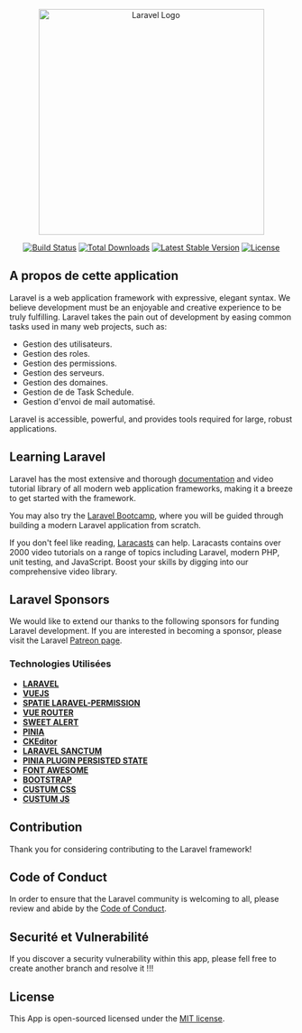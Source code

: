 <p align="center"><a href="https://laravel.com" target="_blank"><img src="https://raw.githubusercontent.com/laravel/art/master/logo-lockup/5%20SVG/2%20CMYK/1%20Full%20Color/laravel-logolockup-cmyk-red.svg" width="400" alt="Laravel Logo"></a></p>

<p align="center">
<a href="https://github.com/laravel/framework/actions"><img src="https://github.com/laravel/framework/workflows/tests/badge.svg" alt="Build Status"></a>
<a href="https://packagist.org/packages/laravel/framework"><img src="https://img.shields.io/packagist/dt/laravel/framework" alt="Total Downloads"></a>
<a href="https://packagist.org/packages/laravel/framework"><img src="https://img.shields.io/packagist/v/laravel/framework" alt="Latest Stable Version"></a>
<a href="https://packagist.org/packages/laravel/framework"><img src="https://img.shields.io/packagist/l/laravel/framework" alt="License"></a>
</p>

## A propos de cette application

Laravel is a web application framework with expressive, elegant syntax. We believe development must be an enjoyable and creative experience to be truly fulfilling. Laravel takes the pain out of development by easing common tasks used in many web projects, such as:

- Gestion des utilisateurs.
- Gestion des roles.
- Gestion des permissions.
- Gestion des serveurs.
- Gestion des domaines.
- Gestion de de Task Schedule.
- Gestion d'envoi de mail automatisé.

Laravel is accessible, powerful, and provides tools required for large, robust applications.

## Learning Laravel

Laravel has the most extensive and thorough [documentation](https://laravel.com/docs) and video tutorial library of all modern web application frameworks, making it a breeze to get started with the framework.

You may also try the [Laravel Bootcamp](https://bootcamp.laravel.com), where you will be guided through building a modern Laravel application from scratch.

If you don't feel like reading, [Laracasts](https://laracasts.com) can help. Laracasts contains over 2000 video tutorials on a range of topics including Laravel, modern PHP, unit testing, and JavaScript. Boost your skills by digging into our comprehensive video library.

## Laravel Sponsors

We would like to extend our thanks to the following sponsors for funding Laravel development. If you are interested in becoming a sponsor, please visit the Laravel [Patreon page](https://patreon.com/taylorotwell).

### Technologies Utilisées

- **[LARAVEL](https://vehikl.com/)**
- **[VUEJS](https://tighten.co)**
- **[SPATIE LARAVEL-PERMISSION](https://kirschbaumdevelopment.com)**
- **[VUE ROUTER](https://64robots.com)**
- **[SWEET ALERT](https://cubettech.com)**
- **[PINIA](https://cyber-duck.co.uk)**
- **[CKEditor](https://www.many.co.uk)**
- **[LARAVEL SANCTUM](https://www.webdock.io/en)**
- **[PINIA PLUGIN PERSISTED STATE](https://devsquad.com)**
- **[FONT AWESOME](https://www.curotec.com/services/technologies/laravel/)**
- **[BOOTSTRAP](https://op.gg)**
- **[CUSTUM CSS](https://webreinvent.com/?utm_source=laravel&utm_medium=github&utm_campaign=patreon-sponsors)**
- **[CUSTUM JS](https://lendio.com)**

## Contribution

Thank you for considering contributing to the Laravel framework!

## Code of Conduct

In order to ensure that the Laravel community is welcoming to all, please review and abide by the [Code of Conduct](https://laravel.com/docs/contributions#code-of-conduct).

## Securité et Vulnerabilité

If you discover a security vulnerability within this app, please fell free to create another branch and resolve it !!!

## License

This App is open-sourced licensed under the [MIT license](https://opensource.org/licenses/MIT).
